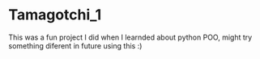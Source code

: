 # Tamagotchi_1
This was a fun project I did when I learnded about python POO, might try something diferent in future using this :)
